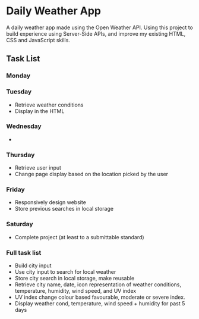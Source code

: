 # Daily Weather App
A daily weather app made using the Open Weather API. Using this project to build experience using Server-Side APIs, and improve my existing HTML, CSS and JavaScript skills.
## Task List
### Monday

### Tuesday
- Retrieve weather conditions
- Display in the HTML

### Wednesday
- 

### Thursday
- Retrieve user input
- Change page display based on the location picked by the user

### Friday
- Responsively design website
- Store previous searches in local storage

### Saturday
- Complete project (at least to a submittable standard)


### Full task list
- Build city input
- Use city input to search for local weather
- Store city search in local storage, make reusable
- Retrieve city name, date, icon representation of weather conditions, temperature, humidity, wind speed, and UV index
- UV index change colour based favourable, moderate or severe index.
- Display weather cond, temperature, wind speed + humidity for past 5 days
